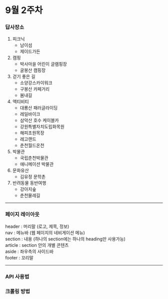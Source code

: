 # 9월 2주차 

### 답사장소 
  1. 피크닉
     - 남이섬
     - 제이드가든 
  2. 캠핑
     - 박사마을 어린이 글램핑장
     - 굴봉산 캠핑장
  3. 걷기 좋은 길
     - 소양강스카이워크
     - 구봉산 카페거리
     - 봄내길
  4. 액티비티
     - 대룡산 패러글라이딩
     - 레일바이크
     - 삼악산 호수 케이블카
     - 강원특별자치도립화목원
     - 해피초원목장
     - 레고랜드
     - 춘천월드온천
  5. 박물관
     - 국립춘천박물관
     - 애니메이션 박물관
  6. 문화유산
     - 김유정 문학촌
  7. 반려동물 동반여행
      - 강아지숲
      - 춘천물레길

------

### 페이지 레이아웃

  header : 머리말 (로고, 제목, 정보)  
  nav : 메뉴바 (웹 페이지의 네비게이션 메뉴)  
  section : 내용 (하나의 section에는 하나의 heading만 사용가능)  
  article : section 안의 개별 콘텐츠  
  aside : 좌우측의 사이드바  
  footer : 꼬리말  

  ------

### API 사용법 

### 크롤링 방법
